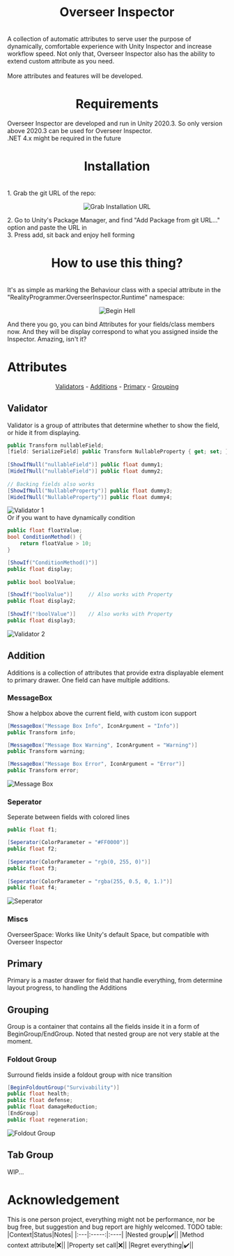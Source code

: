 <h1 align="center">Overseer Inspector</h1>
<br>A collection of automatic attributes to serve user the purpose of dynamically, comfortable experience with Unity Inspector and increase workflow speed. Not only that, Overseer Inspector also has the ability to extend custom attribute as you need.</br>
<br>More attributes and features will be developed.</br>

<h1 align="center">Requirements</h1>
Overseer Inspector are developed and run in Unity 2020.3. So only version above 2020.3 can be used for Overseer Inspector.</br>
.NET 4.x might be required in the future</br>

<h1 align="center">Installation</h1>
<br>1. Grab the git URL of the repo:</br>
<p align="center">
  <img src="https://i.imgur.com/qxmiqM1.png" alt="Grab Installation URL">
</p>
2. Go to Unity's Package Manager, and find "Add Package from git URL..." option and paste the URL in</br>
3. Press add, sit back and enjoy hell forming</br>

<h1 align="center">How to use this thing?</h1>
<br>It's as simple as marking the Behaviour class with a special attribute in the "RealityProgrammer.OverseerInspector.Runtime" namespace:</br>

<p align="center">
  <img src="https://i.imgur.com/2eCmE1k.png" alt="Begin Hell">
</p>
And there you go, you can bind Attributes for your fields/class members now. And they will be display correspond to what you assigned inside the Inspector. Amazing, isn't it?</br>

# Attributes</h1>

<p align="center"> 
  <a href="#validator">Validators</a> - 
  <a href="#addition">Additions</a> - 
  <a href="#primary">Primary</a> - 
  <a href="#group">Grouping</a>
</p>

<a id="validator">
  <h2>Validator</h2>
</a>
  Validator is a group of attributes that determine whether to show the field, or hide it from displaying.

```cs
public Transform nullableField;
[field: SerializeField] public Transform NullableProperty { get; set; }
  
[ShowIfNull("nullableField")] public float dummy1;
[HideIfNull("nullableField")] public float dummy2;
  
// Backing fields also works
[ShowIfNull("NullableProperty")] public float dummy3;
[HideIfNull("NullableProperty")] public float dummy4;
```
![Validator 1](https://i.imgur.com/mZANVzu.png)</br>
Or if you want to have dynamically condition
```cs
public float floatValue;
bool ConditionMethod() {
    return floatValue > 10;
}

[ShowIf("ConditionMethod()")]
public float display;
  
public bool boolValue;

[ShowIf("boolValue")]     // Also works with Property
public float display2;
  
[ShowIf("!boolValue")]    // Also works with Property
public float display3;
```
![Validator 2](https://i.imgur.com/OkuMfQI.png)

<a id="addition">
  <h2>Addition</h2>
  Additions is a collection of attributes that provide extra displayable element to primary drawer. One field can have multiple additions.
  
  <h3>MessageBox</h3>
  Show a helpbox above the current field, with custom icon support
  
```cs
[MessageBox("Message Box Info", IconArgument = "Info")]
public Transform info;

[MessageBox("Message Box Warning", IconArgument = "Warning")]
public Transform warning;

[MessageBox("Message Box Error", IconArgument = "Error")]
public Transform error;
```
![Message Box](https://i.imgur.com/7YL9JNz.png)
  <h3>Seperator</h3>
  Seperate between fields with colored lines
  
```cs
public float f1;

[Seperator(ColorParameter = "#FF0000")]
public float f2;
  
[Seperator(ColorParameter = "rgb(0, 255, 0)")]
public float f3;
  
[Seperator(ColorParameter = "rgba(255, 0.5, 0, 1.)")]
public float f4;
```
![Seperator](https://i.imgur.com/MWn0Y66.png)
  <h3>Miscs</h3>
  OverseerSpace: Works like Unity's default Space, but compatible with Overseer Inspector
</a>

<a id="primary">
  <h2>Primary</h2>
  Primary is a master drawer for field that handle everything, from determine layout progress, to handling the Additions
</a>

<a id="group">
  <h2>Grouping</h2>
  Group is a container that contains all the fields inside it in a form of BeginGroup/EndGroup. Noted that nested group are not very stable at the moment.
  
  <h3>Foldout Group</h3>
  Surround fields inside a foldout group with nice transition

```cs
[BeginFoldoutGroup("Survivability")]
public float health;
public float defense;
public float damageReduction;
[EndGroup]
public float regeneration;
```
![Foldout Group](https://i.imgur.com/qyO5wVH.png)
  
  <h2>Tab Group</h2>
  WIP...
</a>

# Acknowledgement
This is one person project, everything might not be performance, nor be bug free, but suggestion and bug report are highly welcomed.
TODO table:
|Context|Status|Notes|
|:---|:-----:|:----|
|Nested group|✔️||
|Method context attribute|❌||
|Property set call|❌||
|Regret everything|✔️||

